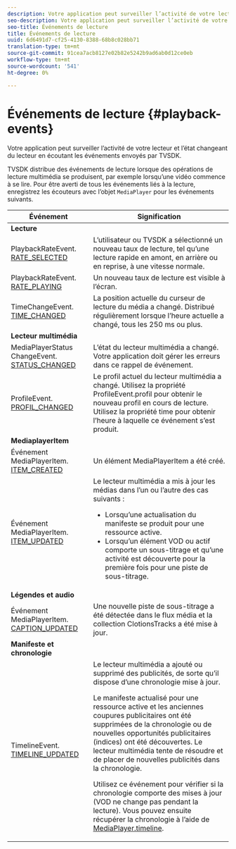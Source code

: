 ```yaml
---
description: Votre application peut surveiller l’activité de votre lecteur et l’état changeant du lecteur en écoutant les événements envoyés par TVSDK.
seo-description: Votre application peut surveiller l’activité de votre lecteur et l’état changeant du lecteur en écoutant les événements envoyés par TVSDK.
seo-title: Événements de lecture
title: Événements de lecture
uuid: 6d6491d7-cf25-4130-8388-68b8c028bb71
translation-type: tm+mt
source-git-commit: 91cea7acb8127e02b82e5242b9ad6ab0d12ce0eb
workflow-type: tm+mt
source-wordcount: '541'
ht-degree: 0%

---
```



# Événements de lecture {#playback-events}

Votre application peut surveiller l’activité de votre lecteur et l’état changeant du lecteur en écoutant les événements envoyés par TVSDK.

TVSDK distribue des événements de lecture lorsque des opérations de lecture multimédia se produisent, par exemple lorsqu’une vidéo commence à se lire. Pour être averti de tous les événements liés à la lecture, enregistrez les écouteurs avec l’objet `MediaPlayer` pour les événements suivants.

<table frame="all" colsep="1" rowsep="1" id="table_922EEA3DE0BD47BA982E11F890CA0A6B"> 
 <thead> 
  <tr rowsep="1"> 
   <th colname="1" class="entry"> Événement </th> 
   <th colname="2" class="entry"> Signification </th> 
  </tr> 
 </thead>
 <tbody> 
  <tr rowsep="1"> 
   <td colname="1"><b>Lecture</b> </td> 
   <td colname="2"> </td>
  </tr> 
  <tr rowsep="1"> 
   <td colname="1">PlaybackRateEvent.<a href="https://help.adobe.com/en_US/primetime/api/psdk/asdoc-dhls_1.4/com/adobe/mediacore/events/PlaybackRateEvent.html#RATE_SELECTED" format="html" scope="external"> RATE_SELECTED</a> </td> 
   <td colname="2"> L’utilisateur ou TVSDK a sélectionné un nouveau taux de lecture, tel qu’une lecture rapide en amont, en arrière ou en reprise, à une vitesse normale. </td> 
  </tr> 
  <tr rowsep="1"> 
   <td colname="1">PlaybackRateEvent.<a href="https://help.adobe.com/en_US/primetime/api/psdk/asdoc-dhls_1.4/com/adobe/mediacore/events/PlaybackRateEvent.html#RATE_PLAYING" format="html" scope="external"> RATE_PLAYING</a> </td> 
   <td colname="2"> Un nouveau taux de lecture est visible à l’écran. </td> 
  </tr> 
  <tr rowsep="1"> 
   <td colname="1"> TimeChangeEvent.<a href="https://help.adobe.com/en_US/primetime/api/psdk/asdoc-dhls_1.4/com/adobe/mediacore/events/TimeChangeEvent.html#TIME_CHANGED" format="html" scope="external"> TIME_CHANGED</a> </td> 
   <td colname="2"> La position actuelle du curseur de lecture du média a changé. Distribué régulièrement lorsque l’heure actuelle a changé, tous les 250 ms ou plus. </td> 
  </tr> 
  <tr rowsep="1"> 
   <td colname="1"><b>Lecteur multimédia</b> </td> 
   <td colname="2"> </td>
  </tr> 
  <tr rowsep="1"> 
   <td colname="1">MediaPlayerStatus ChangeEvent.<a href="https://help.adobe.com/en_US/primetime/api/psdk/asdoc-dhls_1.4/com/adobe/mediacore/events/MediaPlayerStatusChangeEvent.html#STATUS_CHANGED" format="html" scope="external"> STATUS_CHANGED</a> </td> 
   <td colname="2"> L’état du lecteur multimédia a changé. Votre application doit gérer les erreurs dans ce rappel de événement. </td> 
  </tr> 
  <tr rowsep="1"> 
   <td colname="1">ProfileEvent.<a href="https://help.adobe.com/en_US/primetime/api/psdk/asdoc-dhls_1.4/com/adobe/mediacore/events/ProfileEvent.html#PROFILE_CHANGED" format="html" scope="external"> PROFIL_CHANGED</a> </td> 
   <td colname="2">Le profil actuel du lecteur multimédia a changé. Utilisez la propriété <span class="codeph"> ProfileEvent.profil</span> pour obtenir le nouveau profil en cours de lecture. Utilisez la propriété <span class="codeph"> time</span> pour obtenir l’heure à laquelle ce événement s’est produit. </td> 
  </tr> 
  <tr rowsep="1"> 
   <td colname="1"><b>MediaplayerItem</b> </td> 
   <td colname="2"> </td>
  </tr> 
  <tr rowsep="1"> 
   <td colname="1">Événement MediaPlayerItem.<a href="https://help.adobe.com/en_US/primetime/api/psdk/asdoc-dhls_1.4/com/adobe/mediacore/events/MediaPlayerItemEvent.html#ITEM_CREATED" format="html" scope="external"> ITEM_CREATED</a> </td> 
   <td colname="2">Un élément <span class="codeph"> MediaPlayerItem</span> a été créé. </td> 
  </tr> 
  <tr rowsep="1"> 
   <td colname="1">Événement MediaPlayerItem.<a href="https://help.adobe.com/en_US/primetime/api/psdk/asdoc-dhls_1.4/com/adobe/mediacore/events/MediaPlayerItemEvent.html#ITEM_UPDATED" format="html" scope="external"> ITEM_UPDATED</a> </td> 
   <td colname="2">Le lecteur multimédia a mis à jour les médias dans l’un ou l’autre des cas suivants : 
    <ul id="ul_E4D1A1D468544C3B9F8046E9B68A956D"> 
     <li id="li_35A2A417BF924E039D9CB36CFBCDFEB6">Lorsqu’une actualisation du manifeste se produit pour une ressource active. </li> 
     <li id="li_E7AB380C212B4011B07C3B313282681C">Lorsqu’un élément VOD ou actif comporte un sous-titrage et qu’une activité est découverte pour la première fois pour une piste de sous-titrage. </li> 
    </ul> </td> 
  </tr> 
  <tr rowsep="1"> 
   <td colname="1"><b>Légendes et audio</b> </td> 
   <td colname="2"> </td>
  </tr> 
  <tr rowsep="1"> 
   <td colname="1"> Événement MediaPlayerItem.<a href="https://help.adobe.com/en_US/primetime/api/psdk/asdoc-dhls_1.4/com/adobe/mediacore/events/MediaPlayerItemEvent.html#CAPTION_UPDATED" format="html" scope="external"> CAPTION_UPDATED</a> </td> 
   <td colname="2">Une nouvelle piste de sous-titrage a été détectée dans le flux média et la collection <span class="codeph"> ClotionsTracks</span> a été mise à jour. </td> 
  </tr> 
  <tr rowsep="1"> 
   <td colname="1"><b>Manifeste et chronologie</b> </td> 
   <td colname="2"> </td>
  </tr> 
  <tr rowsep="0"> 
   <td colname="1">TimelineEvent.<a href="https://help.adobe.com/en_US/primetime/api/psdk/asdoc-dhls_1.4/com/adobe/mediacore/events/TimelineEvent.html#TIMELINE_UPDATED" format="html" scope="external"> TIMELINE_UPDATED</a> </td> 
   <td colname="2">Le lecteur multimédia a ajouté ou supprimé des publicités, de sorte qu’il dispose d’une chronologie mise à jour. <p>Le manifeste actualisé pour une ressource active et les anciennes coupures publicitaires ont été supprimées de la chronologie ou de nouvelles opportunités publicitaires (indices) ont été découvertes. Le lecteur multimédia tente de résoudre et de placer de nouvelles publicités dans la chronologie. </p> <p> Utilisez ce événement pour vérifier si la chronologie comporte des mises à jour (VOD ne change pas pendant la lecture). Vous pouvez ensuite récupérer la chronologie à l’aide de <a href="https://help.adobe.com/en_US/primetime/api/psdk/asdoc-dhls_1.4/com/adobe/mediacore/MediaPlayer.html#timeline" format="html" scope="external"> MediaPlayer.timeline</a>. </p> </td> 
  </tr> 
 </tbody> 
</table>

